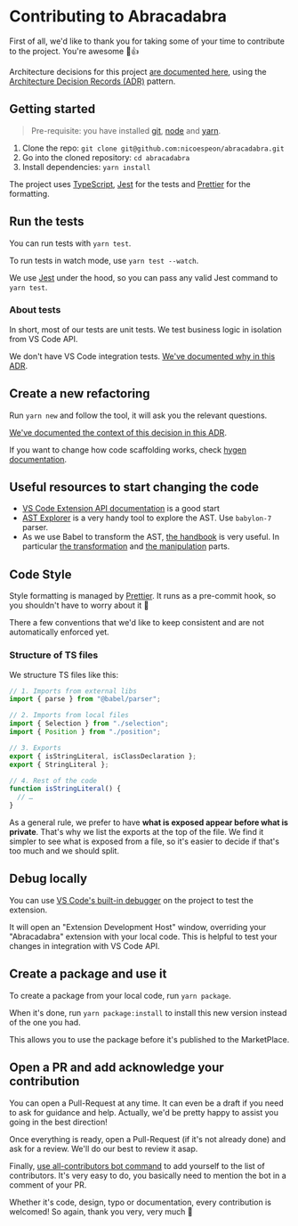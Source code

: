 # Contributing to Abracadabra

First of all, we'd like to thank you for taking some of your time to contribute to the project. You're awesome 🤠👍

Architecture decisions for this project [are documented here][adrs], using the [Architecture Decision Records (ADR)][adrs-pattern] pattern.

## Getting started

> Pre-requisite: you have installed [git][install-git], [node][install-node] and [yarn][install-yarn].

1. Clone the repo: `git clone git@github.com:nicoespeon/abracadabra.git`
1. Go into the cloned repository: `cd abracadabra`
1. Install dependencies: `yarn install`

The project uses [TypeScript][typescript], [Jest][jest] for the tests and [Prettier][prettier] for the formatting.

## Run the tests

You can run tests with `yarn test`.

To run tests in watch mode, use `yarn test --watch`.

We use [Jest][jest] under the hood, so you can pass any valid Jest command to `yarn test`.

### About tests

In short, most of our tests are unit tests. We test business logic in isolation from VS Code API.

We don't have VS Code integration tests. [We've documented why in this ADR][adr-no-integration-tests].

## Create a new refactoring

Run `yarn new` and follow the tool, it will ask you the relevant questions.

[We've documented the context of this decision in this ADR][adr-create-generator].

If you want to change how code scaffolding works, check [hygen documentation][hygen-documentation].

## Useful resources to start changing the code

- [VS Code Extension API documentation][vscode-extension-docs] is a good start
- [AST Explorer][ast-explorer] is a very handy tool to explore the AST. Use `babylon-7` parser.
- As we use Babel to transform the AST, [the handbook][babel-handbook] is very useful. In particular [the transformation][babel-handbook-transformation] and [the manipulation][babel-handbook-manipulation] parts.

## Code Style

Style formatting is managed by [Prettier][prettier]. It runs as a pre-commit hook, so you shouldn't have to worry about it 👐

There a few conventions that we'd like to keep consistent and are not automatically enforced yet.

### Structure of TS files

We structure TS files like this:

```ts
// 1. Imports from external libs
import { parse } from "@babel/parser";

// 2. Imports from local files
import { Selection } from "./selection";
import { Position } from "./position";

// 3. Exports
export { isStringLiteral, isClassDeclaration };
export { StringLiteral };

// 4. Rest of the code
function isStringLiteral() {
  // …
}
```

As a general rule, we prefer to have **what is exposed appear before what is private**. That's why we list the exports at the top of the file. We find it simpler to see what is exposed from a file, so it's easier to decide if that's too much and we should split.

## Debug locally

You can use [VS Code's built-in debugger][vscode-debug-extension] on the project to test the extension.

It will open an "Extension Development Host" window, overriding your "Abracadabra" extension with your local code. This is helpful to test your changes in integration with VS Code API.

## Create a package and use it

To create a package from your local code, run `yarn package`.

When it's done, run `yarn package:install` to install this new version instead of the one you had.

This allows you to use the package before it's published to the MarketPlace.

## Open a PR and add acknowledge your contribution

You can open a Pull-Request at any time. It can even be a draft if you need to ask for guidance and help. Actually, we'd be pretty happy to assist you going in the best direction!

Once everything is ready, open a Pull-Request (if it's not already done) and ask for a review. We'll do our best to review it asap.

Finally, [use all-contributors bot command][all-contributors-bot-command] to add yourself to the list of contributors. It's very easy to do, you basically need to mention the bot in a comment of your PR.

Whether it's code, design, typo or documentation, every contribution is welcomed! So again, thank you very, very much 🧙‍

<!-- Links -->

[jest]: https://jestjs.io/
[typescript]: https://www.typescriptlang.org/
[prettier]: https://prettier.io
[ast-explorer]: https://astexplorer.net/
[adrs-pattern]: http://thinkrelevance.com/blog/2011/11/15/documenting-architecture-decisions
[install-git]: https://git-scm.com/book/en/v2/Getting-Started-Installing-Git
[install-node]: https://nodejs.org/en/download/
[install-yarn]: https://yarnpkg.com/lang/en/docs/install/
[vscode-extension-docs]: https://code.visualstudio.com/api
[vscode-debug-extension]: https://code.visualstudio.com/api/get-started/your-first-extension#debugging-the-extension
[babel-handbook]: https://github.com/jamiebuilds/babel-handbook/blob/master/translations/en/plugin-handbook.md
[babel-handbook-transformation]: https://github.com/jamiebuilds/babel-handbook/blob/master/translations/en/plugin-handbook.md#toc-transformation-operations
[babel-handbook-manipulation]: https://github.com/jamiebuilds/babel-handbook/blob/master/translations/en/plugin-handbook.md#manipulation
[all-contributors-bot-command]: https://allcontributors.org/docs/en/bot/usage#all-contributors-add
[hygen-documentation]: https://www.hygen.io/quick-start

<!-- Repo links -->

[adrs]: https://github.com/nicoespeon/abracadabra/blob/master/docs/adr
[adr-no-integration-tests]: https://github.com/nicoespeon/abracadabra/blob/master/docs/adr/0002-no-integration-test.md
[adr-create-generator]: https://github.com/nicoespeon/abracadabra/blob/master/docs/adr/0006-create-generator-to-bootstrap-new-refactorings.md
